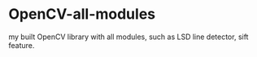 # OpenCV-all-modules
my built OpenCV library with all modules, such as LSD line detector, sift feature.
